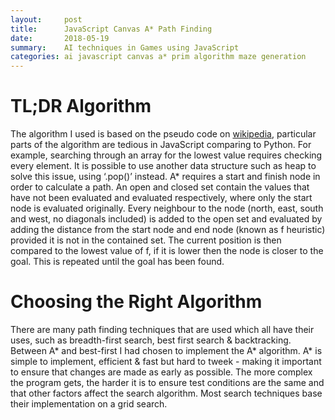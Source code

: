 ```yaml
---
layout:     post
title:      JavaScript Canvas A* Path Finding 
date:       2018-05-19
summary:    AI techniques in Games using JavaScript
categories: ai javascript canvas a* prim algorithm maze generation 
---
```


# TL;DR Algorithm
The algorithm I used is based on the pseudo code on [wikipedia](https://en.wikipedia.org/wiki/A*_search_algorithm), particular parts of the algorithm are tedious in JavaScript comparing to Python. For example, searching through an array for the lowest value requires checking every element. It is possible to use another data structure such as heap to solve this issue, using ‘.pop()’ instead. A* requires a start and finish node in order to calculate a path. An open and closed set contain the values that have not been evaluated and evaluated respectively, where only the start node is evaluated originally. Every neighbour to the node (north, east, south and west, no diagonals included) is added to the open set and evaluated by adding the distance from the start node and end node (known as f heuristic) provided it is not in the contained set. The current position is then compared to the lowest value of f, if it is lower then the node is closer to the goal. This is repeated until the goal has been found.

# Choosing the Right Algorithm
There are many path finding techniques that are used which all have their uses, such as breadth-first search, best first search & backtracking. Between A* and best-first I had chosen to implement the A* algorithm. A* is simple to implement, efficient & fast but hard to tweek - making it important to ensure that changes are made as early as possible. The more complex the program gets, the harder it is to ensure test conditions are the same and that other factors affect the search algorithm. Most search techniques base their implementation on a grid search.

